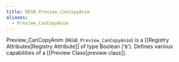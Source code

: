 ```yaml
---
title: REGB_Preview_CanCopyAnim
aliases:
  - Preview_CanCopyAnim
---
```


Preview_CanCopyAnim (`REGB_Preview_CanCopyAnim`) is a [[Registry Attributes|Registry Attribute]] of type Boolean ('`B`').
Defines various capabilities of a [[Preview Class|preview class]].
